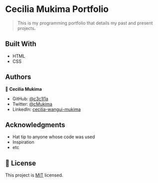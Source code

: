 # Cecilia Mukima Portfolio

> This is my programming portfolio that details my past and present projects.  


## Built With

- HTML
- CSS

## Authors

👤 **Cecilia Mukima**

- GitHub: [@c3c1l1a](https://github.com/c3c1l1a/)
- Twitter: [@cMukima](https://twitter.com/CMukima)
- LinkedIn: [cecilia-wangui-mukima](https://linkedin.com/in/linkedinhandle)

## Acknowledgments

- Hat tip to anyone whose code was used
- Inspiration
- etc

## 📝 License

This project is [MIT](./MIT.md) licensed.
